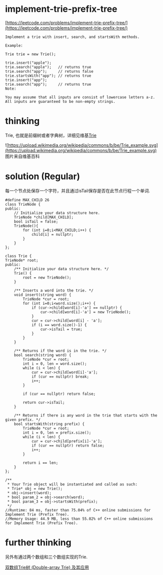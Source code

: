 # implement-trie-prefix-tree

[https://leetcode.com/problems/implement-trie-prefix-tree/](https://leetcode.com/problems/implement-trie-prefix-tree/)

```
Implement a trie with insert, search, and startsWith methods.

Example:

Trie trie = new Trie();

trie.insert("apple");
trie.search("apple");   // returns true
trie.search("app");     // returns false
trie.startsWith("app"); // returns true
trie.insert("app");
trie.search("app");     // returns true
Note:

You may assume that all inputs are consist of lowercase letters a-z.
All inputs are guaranteed to be non-empty strings.
```

# thinking

Trie, 也就是前缀树或者字典树，详细见维基[Trie](https://zh.wikipedia.org/wiki/Trie)

![https://upload.wikimedia.org/wikipedia/commons/b/be/Trie_example.svg](https://upload.wikimedia.org/wikipedia/commons/b/be/Trie_example.svg)
图片来自维基百科

# solution (Regular)

每一个节点处保存一个字符，并且通过isTail保存是否在此节点行程一个单词.

```
#define MAX_CHILD 26
class TrieNode {
public:
    // Initialize your data structure here.
    TrieNode *child[MAX_CHILD];
    bool isTail = false;
    TrieNode(){
        for (int i=0;i<MAX_CHILD;i++) {
            child[i] = nullptr;
        }
    }
};

class Trie {
TrieNode* root;
public:
    /** Initialize your data structure here. */
    Trie() {
        root = new TrieNode();
    }

    /** Inserts a word into the trie. */
    void insert(string word) {
        TrieNode *cur = root;
        for (int i=0;i<word.size();i++) {
            if (cur->child[word[i]-'a'] == nullptr) {
                cur->child[word[i]-'a'] = new TrieNode();
            }
            cur = cur->child[word[i] - 'a'];
            if (i == word.size()-1) {
                cur->isTail = true;
            }
        }
    }

    /** Returns if the word is in the trie. */
    bool search(string word) {
        TrieNode *cur = root;
        int i = 0, len = word.size();
        while (i < len) {
            cur = cur->child[word[i]-'a'];
            if (cur == nullptr) break;
            i++;
        }

        if (cur == nullptr) return false;

        return cur->isTail;
    }

    /** Returns if there is any word in the trie that starts with the given prefix. */
    bool startsWith(string prefix) {
        TrieNode *cur = root;
        int i = 0, len = prefix.size();
        while (i < len) {
            cur = cur->child[prefix[i]-'a'];
            if (cur == nullptr) return false;
            i++;
        }

        return i == len;
    }
};

/**
 * Your Trie object will be instantiated and called as such:
 * Trie* obj = new Trie();
 * obj->insert(word);
 * bool param_2 = obj->search(word);
 * bool param_3 = obj->startsWith(prefix);
 */
//Runtime: 84 ms, faster than 75.04% of C++ online submissions for Implement Trie (Prefix Tree).
//Memory Usage: 44.9 MB, less than 55.02% of C++ online submissions for Implement Trie (Prefix Tree).
```

# further thinking

另外有通过两个数组和三个数组实现的Trie.

[双数组Trie树 (Double-array Trie) 及其应用](https://www.cnblogs.com/en-heng/p/6265256.html)
